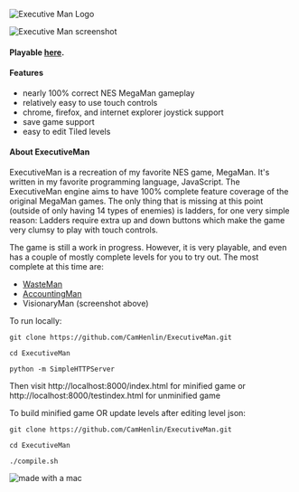 ![Executive Man Logo](https://raw.githubusercontent.com/CamHenlin/ExecutiveMan/master/images/execmanlogobig.png "executive man logo")

![Executive Man screenshot](https://raw.githubusercontent.com/CamHenlin/ExecutiveMan/master/images/screenshot.png "executive man screenshot")

#### Playable [here](http://executive-man.com/).

#### Features
- nearly 100% correct NES MegaMan gameplay
- relatively easy to use touch controls
- chrome, firefox, and internet explorer joystick support
- save game support
- easy to edit Tiled levels

#### About ExecutiveMan
ExecutiveMan is a recreation of my favorite NES game, MegaMan. It's written in my favorite programming language, JavaScript. The ExecutiveMan engine aims to have 100% complete feature coverage of the original MegaMan games. The only thing that is missing at this point (outside of only having 14 types of enemies) is ladders, for one very simple reason: Ladders require extra up and down buttons which make the game very clumsy to play with touch controls.

The game is still a work in progress. However, it is very playable, and even has a couple of mostly complete levels for you to try out. The most complete at this time are:
- [WasteMan](http://executive-man.com/?level=0)
- [AccountingMan](http://executive-man.com/?level=1)
- VisionaryMan (screenshot above)

To run locally:
```
git clone https://github.com/CamHenlin/ExecutiveMan.git

cd ExecutiveMan

python -m SimpleHTTPServer
```
Then visit http://localhost:8000/index.html for minified game or http://localhost:8000/testindex.html for unminified game

To build minified game OR update levels after editing level json:
```
git clone https://github.com/CamHenlin/ExecutiveMan.git

cd ExecutiveMan

./compile.sh
```

![made with a mac](http://henlin.org/mac.gif "made with a mac")